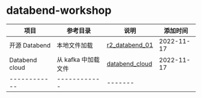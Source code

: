 # databend-workshop


|项目|参考目录|说明|添加时间|
|------------|------------|-------|-----|
|开源 Databend|本地文件加载|[r2_databend_01](./load_data/r2_databend_01)|2022-11-17|
|Databend cloud|从 kafka 中加载文件|[databend_cloud](./load_data/databend_cloud)|2022-11-17|
|------------|------------|-------|